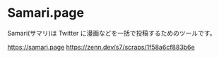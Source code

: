 # Samari.page

Samari(サマリ)は Twitter に漫画などを一括で投稿するためのツールです。

https://samari.page
https://zenn.dev/s7/scraps/1f58a6cf883b6e
